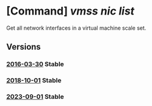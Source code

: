 # [Command] _vmss nic list_

Get all network interfaces in a virtual machine scale set.

## Versions

### [2016-03-30](/Resources/mgmt-plane/L3N1YnNjcmlwdGlvbnMve30vcmVzb3VyY2Vncm91cHMve30vcHJvdmlkZXJzL21pY3Jvc29mdC5jb21wdXRlL3ZpcnR1YWxtYWNoaW5lc2NhbGVzZXRzL3t9L25ldHdvcmtpbnRlcmZhY2Vz/2016-03-30.xml) **Stable**

<!-- mgmt-plane /subscriptions/{}/resourcegroups/{}/providers/microsoft.compute/virtualmachinescalesets/{}/networkinterfaces 2016-03-30 -->

### [2018-10-01](/Resources/mgmt-plane/L3N1YnNjcmlwdGlvbnMve30vcmVzb3VyY2Vncm91cHMve30vcHJvdmlkZXJzL21pY3Jvc29mdC5jb21wdXRlL3ZpcnR1YWxtYWNoaW5lc2NhbGVzZXRzL3t9L25ldHdvcmtpbnRlcmZhY2Vz/2018-10-01.xml) **Stable**

<!-- mgmt-plane /subscriptions/{}/resourcegroups/{}/providers/microsoft.compute/virtualmachinescalesets/{}/networkinterfaces 2018-10-01 -->

### [2023-09-01](/Resources/mgmt-plane/L3N1YnNjcmlwdGlvbnMve30vcmVzb3VyY2Vncm91cHMve30vcHJvdmlkZXJzL21pY3Jvc29mdC5jb21wdXRlL3ZpcnR1YWxtYWNoaW5lc2NhbGVzZXRzL3t9L25ldHdvcmtpbnRlcmZhY2Vz/2023-09-01.xml) **Stable**

<!-- mgmt-plane /subscriptions/{}/resourcegroups/{}/providers/microsoft.compute/virtualmachinescalesets/{}/networkinterfaces 2023-09-01 -->
